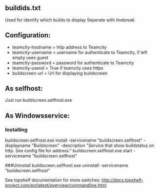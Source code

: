 ## buildids.txt
Used for identify which builds to display
Seperate with linebreak

## Configuration:
* teamcity-hostname = http address to Teamcity
* teamcity-username = username for authenticate to Teamcity, if left empty uses guest
* teamcity-password = password for authenticate to Teamcity
* teamcity-usessl = True if teamcity uses https
* buildscreen-url = Url for displaying buildscreen

## As selfhost:
Just run buildscreen.selfhost.exe

## As Windowsservice:
### Installing 
buildscreen.selfhost.exe install -servicename "buildscreen.selfhost" -displayname "Buildscreen" -description "Service that show buildstatus on http. See config file for address."
buildscreen.selfhost.exe start -servicename "buildscreen.selfhost"

###Uninstall
buildscreen.selfhost.exe uninstall -servicename "buildscreen.selfhost"

See topshelf documentation for more switches:
http://docs.topshelf-project.com/en/latest/overview/commandline.html
